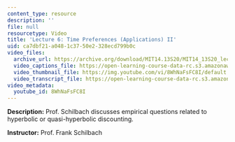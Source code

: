 ```yaml
---
content_type: resource
description: ''
file: null
resourcetype: Video
title: 'Lecture 6: Time Preferences (Applications) II'
uid: ca7dbf21-a048-1c37-50e2-328ecd799b0c
video_files:
  archive_url: https://archive.org/download/MIT14.13S20/MIT14_13S20_lec06_300k.mp4
  video_captions_file: https://open-learning-course-data-rc.s3.amazonaws.com/14-13-psychology-and-economics-spring-2020/b3b6cf4fd3d55c6282697c52881bdde8_8WhNaFsFC8I.vtt
  video_thumbnail_file: https://img.youtube.com/vi/8WhNaFsFC8I/default.jpg
  video_transcript_file: https://open-learning-course-data-rc.s3.amazonaws.com/14-13-psychology-and-economics-spring-2020/cd41d9314c890bf85caa354aadf11a04_8WhNaFsFC8I.pdf
video_metadata:
  youtube_id: 8WhNaFsFC8I
---
```


**Description:** Prof. Schilbach discusses empirical questions related to hyperbolic or quasi-hyperbolic discounting.

**Instructor:** Prof. Frank Schilbach